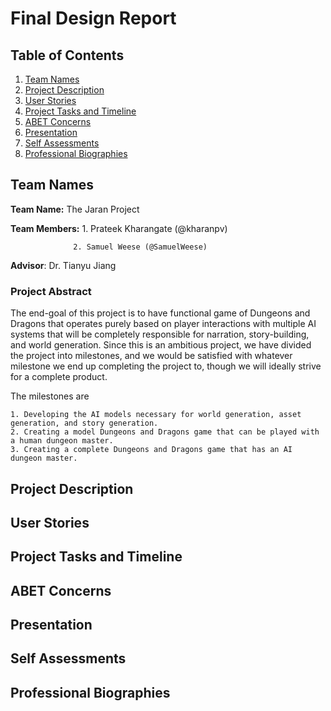 # Final Design Report
## Table of Contents

1. [Team Names](#team-names)
2. [Project Description](#project-description)
3. [User Stories](#user-stories)
4. [Project Tasks and Timeline](#project-tasks-timeline)
5. [ABET Concerns](#abet-concerns)
6. [Presentation](#presentation)
7. [Self Assessments](#self-assessments)
8. [Professional Biographies](#professional-biographies)

## Team Names
**Team Name:** The Jaran Project

**Team Members:** 1. Prateek Kharangate (@kharanpv)
                  
                  2. Samuel Weese (@SamuelWeese)
                  
**Advisor**: Dr. Tianyu Jiang

### Project Abstract
The end-goal of this project is to have functional game of Dungeons and Dragons that operates purely based on player interactions with multiple AI systems that will be completely responsible for narration, story-building, and world generation. Since this is an ambitious project, we have divided the project into milestones, and we would be satisfied with whatever milestone we end up completing the project to, though we will ideally strive for a complete product.

The milestones are

    1. Developing the AI models necessary for world generation, asset generation, and story generation.
    2. Creating a model Dungeons and Dragons game that can be played with a human dungeon master.
    3. Creating a complete Dungeons and Dragons game that has an AI dungeon master.

## Project Description
## User Stories
## Project Tasks and Timeline
## ABET Concerns
## Presentation
## Self Assessments
## Professional Biographies

